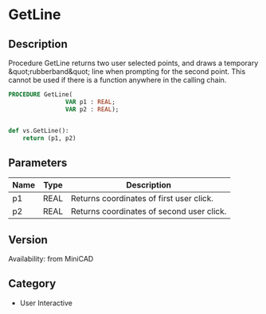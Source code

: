 # GetLine

## Description
Procedure GetLine returns two user selected points, and draws a temporary &amp;quot;rubberband&amp;quot; line when prompting for the second point. This cannot be used if there is a function anywhere in the calling chain.

```pascal
PROCEDURE GetLine(
				VAR p1 : REAL;
				VAR p2 : REAL);
```

```python

def vs.GetLine():
    return (p1, p2)
```

## Parameters
|Name|Type|Description|
|---|---|---|
|p1|REAL|Returns coordinates of first user click.|
|p2|REAL|Returns coordinates of second user click.|

## Version
Availability: from MiniCAD
## Category
* User Interactive

